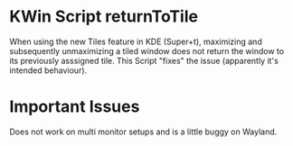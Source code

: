 # KWin Script returnToTile
When using the new Tiles feature in KDE (Super+t), maximizing and subsequently unmaximizing a tiled window does not return the window to its previously asssigned tile. This Script "fixes" the issue (apparently it's intended behaviour). 

# Important Issues
Does not work on multi monitor setups and is a little buggy on Wayland.
